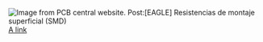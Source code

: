 ![Image from PCB central website. Post:[EAGLE] Resistencias de montaje superficial (SMD)](https://pcbcentral.com/wp-content/uploads/2022/06/Resistencias.jpg)  
[A link](https://pcbcentral.com/wp-content/uploads/2022/06/Resistencias.jpg)
